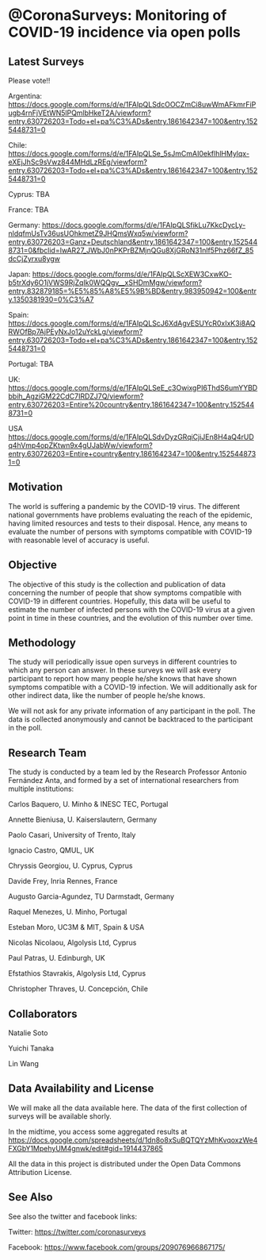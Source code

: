 # @CoronaSurveys: Monitoring of COVID-19 incidence via open polls

## Latest Surveys

Please vote!!

Argentina: 
https://docs.google.com/forms/d/e/1FAIpQLSdcOOCZmCi8uwWmAFkmrFiPugb4rnFjVEtWN5lPQmlbHkeT2A/viewform?entry.630726203=Todo+el+pa%C3%ADs&entry.1861642347=100&entry.1525448731=0

Chile:
https://docs.google.com/forms/d/e/1FAIpQLSe_5sJmCmAI0ekflhlHMylqx-eXEjJhSc9sVwz844MHdLzREg/viewform?entry.630726203=Todo+el+pa%C3%ADs&entry.1861642347=100&entry.1525448731=0

Cyprus: TBA

France: TBA

Germany:
https://docs.google.com/forms/d/e/1FAIpQLSfikLu7KkcDycLy-nldqfmUsTv36usUOhkmetZ9JHQmsWxq5w/viewform?entry.630726203=Ganz+Deutschland&entry.1861642347=100&entry.1525448731=0&fbclid=IwAR27_JWbJ0nPKPrBZMjnQGu8XjGRoN31nlf5Phz66fZ_85dcCjZyrxu8ygw

Japan:
https://docs.google.com/forms/d/e/1FAIpQLScXEW3CxwKO-b5trXdy6O1jVWS9RjZqIk0WQQgv__xSHDmMgw/viewform?entry.832879185=%E5%85%A8%E5%9B%BD&entry.983950942=100&entry.1350381930=0%C3%A7

Spain:
https://docs.google.com/forms/d/e/1FAIpQLScJ6XdAgvESUYcR0xIxK3i8AQRWOfBp7AjPEyNxJo12uYckLg/viewform?entry.630726203=Todo+el+pa%C3%ADs&entry.1861642347=100&entry.1525448731=0

Portugal: TBA

UK:
https://docs.google.com/forms/d/e/1FAIpQLSeE_c3OwixgPI6ThdS6umYYBDbbih_AgziGM22CdC7IRDZJ7Q/viewform?entry.630726203=Entire%20country&entry.1861642347=100&entry.1525448731=0

USA
https://docs.google.com/forms/d/e/1FAIpQLSdvDyzGRqiCjiJEn8H4aQ4rUDq4hVmp4opZKtwn9x4gUJabWw/viewform?entry.630726203=Entire+country&entry.1861642347=100&entry.1525448731=0


## Motivation

The world is suffering a pandemic by the COVID-19 virus. The different national governments have problems evaluating the reach of the epidemic, having limited resources and tests to their disposal. Hence, any means to evaluate the number of persons with symptoms compatible with COVID-19 with reasonable level of accuracy is useful.

## Objective
 
The objective of this study is the collection and publication of data concerning the number of people that show symptoms compatible with COVID-19 in different countries. Hopefully, this data will be useful to estimate the number of infected persons with the COVID-19 virus at a given point in time in these countries, and the evolution of this number over time.

## Methodology

The study will periodically issue open surveys in different countries to which any person can answer. In these surveys we will ask every participant to report how many people he/she knows that have shown symptoms compatible with a COVID-19 infection. We will additionally ask for other indirect data, like the number of people he/she knows.
 
We will not ask for any private information of any participant in the poll. The data is collected anonymously and cannot be backtraced to the participant in the poll.

## Research Team

The study is conducted by a team led by the Research Professor Antonio Fernández Anta, and formed by a set of international researchers from multiple institutions:


Carlos Baquero,
U. Minho & INESC TEC,
Portugal

Annette Bieniusa,
U. Kaiserslautern,
Germany

Paolo Casari,
University of Trento,
Italy

Ignacio Castro,
QMUL,
UK

Chryssis Georgiou,
U. Cyprus,
Cyprus

Davide Frey,
Inria Rennes,
France

Augusto Garcia-Agundez,
TU Darmstadt,
Germany

Raquel Menezes,
U. Minho,
Portugal

Esteban Moro,
UC3M & MIT,
Spain & USA

Nicolas Nicolaou,
Algolysis Ltd,
Cyprus

Paul Patras,
U. Edinburgh,
UK

Efstathios Stavrakis,
Algolysis Ltd,
Cyprus

Christopher Thraves,
U. Concepción,
Chile

## Collaborators

Natalie Soto

Yuichi Tanaka

Lin Wang



## Data Availability and License

We will make all the data available here. The data of the first collection of surveys will be available shorly.

In the midtime, you access some aggregated results at https://docs.google.com/spreadsheets/d/1dn8o8xSuBQTQYzMhKvqoxzWe4FXGbY1MpehyUM4gnwk/edit#gid=1914437865

All the data in this project is distributed under the Open Data Commons Attribution License.

## See Also

See also the twitter and facebook links:

Twitter: https://twitter.com/coronasurveys

Facebook: https://www.facebook.com/groups/209076966867175/
